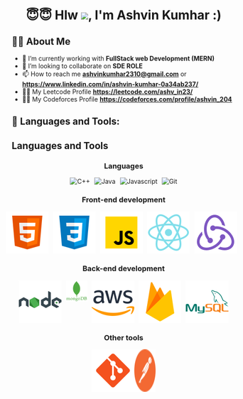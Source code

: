 <h1 align="center">😇😇 Hlw <img src="https://raw.githubusercontent.com/MartinHeinz/MartinHeinz/master/wave.gif"
                width="30px">, I'm Ashvin Kumhar :)</h1>


## 🙋‍♂️ About Me
- 🌱 I’m currently working with **FullStack web Development (MERN)**
- 👯 I’m looking to collaborate on **SDE ROLE**
- 📫 How to reach me **ashvinkumhar2310@gmail.com** or **https://www.linkedin.com/in/ashvin-kumhar-0a34ab237/**
- 🙋‍♂️  My Leetcode Profile  **https://leetcode.com/ashv_in23/**
- 🙋‍♂️  My Codeforces Profile **https://codeforces.com/profile/ashvin_204**

## 🚀 Languages and Tools:

<h2><strong>Languages and Tools</strong></h2>
<div align="center">
  <h3>Languages</h3>
   <div style="display: flex; justify-content: center;">
    <img src="https://github.com/ashvin232002/ashvin232002/blob/master/Images/Tools/icons8-c.svg" alt="C++" style="margin-right: 10px;">
    <img src="https://github.com/ashvin232002/ashvin232002/blob/master/Images/Tools/icons8-java.svg" alt="Java" style="margin-right: 10px;">
    <img src="https://github.com/ashvin232002/ashvin232002/blob/master/Images/Tools/icons8-javascript.svg" alt="Javascript" style="margin-right: 10px;">
    <img src="https://github.com/ashvin232002/ashvin232002/blob/master/Images/Tools/icons8-git.svg" alt="Git">
  </div>

  <h3>Front-end development</h3>
  <div style="display: flex; justify-content: center;">
    <img src="images/Tools/icons8-html.svg" alt="HTML" style="margin-right: 10px;">
    <img src="images/Tools/icons8-css.svg" alt="CSS" style="margin-right: 10px;">
    <img src="images/Tools/icons8-javascript.svg" alt="JavaScript" style="margin-right: 10px;">
    <img src="images/Tools/icons8-react.svg" alt="ReactJS" style="margin-right: 10px;">
    <img src="images/Tools/icons8-redux.svg" alt="Redux" style="margin-right: 10px;">
    
    <img src="images/Tools/icons8-typescript.svg" alt="TypeScript">
  </div>

  <h3>Back-end development</h3>
  <div style="display: flex; justify-content: center;">
    <img src="images/Tools/icons8-nodejs.svg" alt="Node.js" style="margin-right: 10px;">
    <img src="images/Tools/MongoDB.png" alt="MongoDB" height=48 style="margin-right: 10px;">
    <img src="images/Tools/icons8-amazon-web-services.svg" alt="AWS" style="margin-right: 10px;">
    <img src="images/Tools/icons8-firebase.svg" alt="Firebase" style="margin-right: 10px;">
    <img src="images/Tools/icons8-mysql.svg" alt="MySQL">
  </div>

  <h3>Other tools</h3>
  <div style="display: flex; justify-content: center;">
    <img src="images/Tools/icons8-git.svg" alt="Git">
    <img src="https://github.com/vipulchaudhary16/vipulchaudhary16/blob/main/Images/Tools/icons8-postman-48.png" alt="Postman">
  </div> 
</div>
<br/>  
